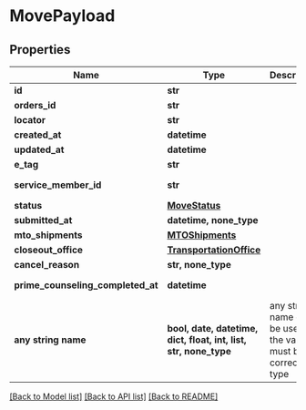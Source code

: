 # MovePayload


## Properties
Name | Type | Description | Notes
------------ | ------------- | ------------- | -------------
**id** | **str** |  | 
**orders_id** | **str** |  | 
**locator** | **str** |  | 
**created_at** | **datetime** |  | 
**updated_at** | **datetime** |  | 
**e_tag** | **str** |  | 
**service_member_id** | **str** |  | [optional] [readonly] 
**status** | [**MoveStatus**](MoveStatus.md) |  | [optional] 
**submitted_at** | **datetime, none_type** |  | [optional] 
**mto_shipments** | [**MTOShipments**](MTOShipments.md) |  | [optional] 
**closeout_office** | [**TransportationOffice**](TransportationOffice.md) |  | [optional] 
**cancel_reason** | **str, none_type** |  | [optional] 
**prime_counseling_completed_at** | **datetime** |  | [optional] [readonly] 
**any string name** | **bool, date, datetime, dict, float, int, list, str, none_type** | any string name can be used but the value must be the correct type | [optional]

[[Back to Model list]](../README.md#documentation-for-models) [[Back to API list]](../README.md#documentation-for-api-endpoints) [[Back to README]](../README.md)


